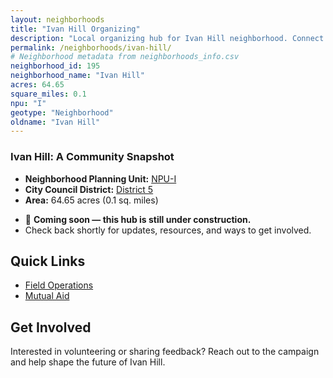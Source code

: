 ```yaml
---
layout: neighborhoods
title: "Ivan Hill Organizing"
description: "Local organizing hub for Ivan Hill neighborhood. Connect with field operations, mutual aid, and community organizing efforts."
permalink: /neighborhoods/ivan-hill/
# Neighborhood metadata from neighborhoods_info.csv
neighborhood_id: 195
neighborhood_name: "Ivan Hill"
acres: 64.65
square_miles: 0.1
npu: "I"
geotype: "Neighborhood"
oldname: "Ivan Hill"
---
```


### **Ivan Hill: A Community Snapshot**

  * **Neighborhood Planning Unit:** [NPU-I](https://www.atlantaga.gov/government/departments/city-planning/neighborhood-planning-units/neighborhood-and-npu-contacts)
  * **City Council District:** [District 5](https://citycouncil.atlantaga.gov/council-members/antonio-lewis)
  * **Area:** 64.65 acres (0.1 sq. miles)

- 🚧 **Coming soon — this hub is still under construction.**
- Check back shortly for updates, resources, and ways to get involved.

## Quick Links

- [Field Operations](./field-ops/)
- [Mutual Aid](./mutual-aid/)

## Get Involved

Interested in volunteering or sharing feedback? Reach out to the campaign and help shape the future of Ivan Hill.
